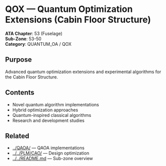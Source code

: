 # QOX — Quantum Optimization Extensions (Cabin Floor Structure)

**ATA Chapter**: 53 (Fuselage)  
**Sub-Zone**: 53-50  
**Category**: QUANTUM_OA / QOX

## Purpose

Advanced quantum optimization extensions and experimental algorithms for the Cabin Floor Structure.

## Contents

- Novel quantum algorithm implementations
- Hybrid optimization approaches
- Quantum-inspired classical algorithms
- Research and development studies

## Related

- [../QAOA/](../QAOA/) — QAOA implementations
- [../../PLM/CAO/](../../PLM/CAO/) — Design optimization
- [../../README.md](../../README.md) — Sub-zone overview

